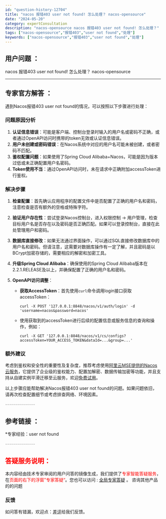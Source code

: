 ```yaml
---
id: "question-history-12704"
title: "nacos 报错403 user not found! 怎么处理？ nacos-opensource"
date: "2024-05-20"
category: expertConsultation
description: "nacos-opensource nacos 报错403 user not found! 怎么处理？"
tags: ["nacos-opensource","报错403","user not found","处理"]
keywords: ["nacos-opensource","报错403","user not found","处理"]
---
```


## 用户问题 ： 
 nacos 报错403 user not found! 怎么处理？ nacos-opensource 

---------------
## 专家官方解答 ：

遇到Nacos报错403 user not found的情况，可以按照以下步骤进行处理：

### 问题原因分析
1. **认证信息错误**：可能是客户端、控制台登录时输入的用户名或密码不正确，或者通过OpenAPI访问时携带的token无效或认证信息错误。
2. **用户未创建或密码错误**：在Nacos系统中对应的用户名可能未被创建，或者密码不匹配。
3. **鉴权配置问题**：如果使用了Spring Cloud Alibaba+Nacos，可能是因为版本过低或未正确配置用户名密码。
4. **Token使用不当**：通过OpenAPI访问时，未在请求中正确附加accessToken进行鉴权。

### 解决步骤
1. **检查配置**：首先确认应用程序的配置文件中是否配置了正确的用户名和密码，注意检查是否有额外的空格或特殊字符。
   
2. **验证用户存在性**：尝试登录Nacos控制台，进入权限控制 -> 用户管理，检查目标用户名是否存在以及密码是否正确匹配。如果可以登录控制台，直接在此处管理用户和密码。

3. **数据库直接修改**：如果无法通过界面操作，可以通过SQL直接修改数据库中的用户名和密码。但请注意，这需要对数据库操作有一定了解，并且密码是以BCrypt加密存储的，需要相应的解密和加密工具。

4. **升级Spring Cloud Alibaba**：确保使用的Spring Cloud Alibaba版本在2.2.1.RELEASE及以上，并确保配置了正确的用户名和密码。

5. **OpenAPI访问调整**：
   - **获取AccessToken**：首先使用`curl`命令调用login接口获取accessToken：
     ```
     curl -X POST '127.0.0.1:8848/nacos/v1/auth/login' -d 'username=nacos&password=nacos'
     ```
   - 使用获取到的accessToken进行后续的配置信息或服务信息的查询和操作，例如：
     ```
     curl -X GET '127.0.0.1:8848/nacos/v1/cs/configs?accessToken=YOUR_ACCESS_TOKEN&dataId=...&group=...'
     ```

### 额外建议
考虑到鉴权和安全性的重要性及复杂度，推荐考虑使用[阿里云MSE提供的Nacos云服务](https://www.aliyun.com/product/aliware/mse?spm=nacos.cloud.topbar.0.0.0)，它提供了企业级的鉴权能力、配置加解密、数据传输加密等功能，并且支持从自建实例平滑迁移至云服务，欢迎[免费试用](https://free.aliyun.com/?searchKey=nacos&spm=nacos.cloud.topbar.0.0.0)。

以上步骤应能帮助解决Nacos报错403 user not found的问题。如果问题依旧，请再次检查配置细节或考虑排查网络、环境因素。


<font color="#949494">---------------</font> 


## 参考链接 ：

*专家经验：user not found 


 <font color="#949494">---------------</font> 
 


## <font color="#FF0000">答疑服务说明：</font> 

本内容经由技术专家审阅的用户问答的镜像生成，我们提供了<font color="#FF0000">专家智能答疑服务</font>，在<font color="#FF0000">页面的右下的浮窗”专家答疑“</font>。您也可以访问 : [全局专家答疑](https://opensource.alibaba.com/chatBot) 。 咨询其他产品的的问题

### 反馈
如问答有错漏，欢迎点：[差评](https://ai.nacos.io/user/feedbackByEnhancerGradePOJOID?enhancerGradePOJOId=13939)给我们反馈。
